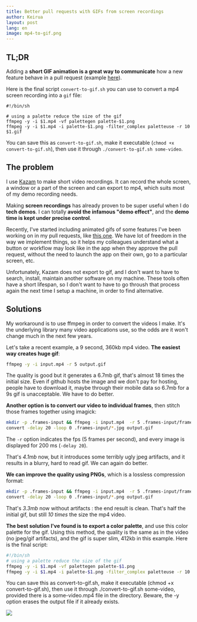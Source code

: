 ```yaml
---
title: Better pull requests with GIFs from screen recordings
author: Keirua
layout: post
lang: en
image: mp4-to-gif.png
---
```


## TL;DR

Adding a **short GIF animation is a great way to communicate** how a new feature behave in a pull request (example [here](https://github.com/betagouv/demarches-simplifiees.fr/pull/4996)).

Here is the final script `convert-to-gif.sh` you can use to convert a mp4 screen recording into a `gif` file:

    #!/bin/sh

    # using a palette reduce the size of the gif
    ffmpeg -y -i $1.mp4 -vf palettegen palette-$1.png
    ffmpeg -y -i $1.mp4 -i palette-$1.png -filter_complex paletteuse -r 10 $1.gif

You can save this as `convert-to-gif.sh`, make it executable (`chmod +x convert-to-gif.sh`), then use it through `./convert-to-gif.sh some-video`.

## The problem

I use [Kazam](https://launchpad.net/kazam) to make short video recordings. It can record the whole screen, a window or a part of the screen and can export to mp4, which suits most of my demo recording needs.

Making **screen recordings** has already proven to be super useful when I do **tech demos**. I can totally **avoid the infamous "demo effect"**, and the **demo time is kept under precise control**.

Recently, I've started including animated gifs of some features I've been working on in my pull requests, like [this one](https://github.com/betagouv/demarches-simplifiees.fr/pull/4996). We have lot of freedom in the way we implement things, so it helps my colleagues understand what a button or workflow may look like in the app when they approve the pull request, without the need to launch the app on their own, go to a particular screen, etc.

Unfortunately, Kazam does not export to gif, and I don't want to have to search, install, maintain another software on my machine. These tools often have a short lifespan, so I don't want to have to go throush that process again the next time I setup a machine, in order to find alternative.

## Solutions

My workaround is to use ffmpeg in order to convert the videos I make. It's the underlying library many video applications use, so the odds are it won't change much in the next few years.

Let's take a recent example, a 9 second, 360kb mp4 video. **The easiest way creates huge gif**:

```bash
ffmpeg -y -i input.mp4 -r 5 output.gif
```

The quality is good but it generates a 6.7mb gif, that's almost 18 times the initial size. Even if github hosts the image and we don't pay for hosting, people have to download it, maybe through their mobile data so 6.7mb for a 9s gif is unacceptable. We have to do better.

**Another option is to convert our video to individual frames**, then stitch those frames together using imagick:

```bash
mkdir -p .frames-input && ffmpeg -i input.mp4  -r 5 .frames-input/frame-%03d.jpg
convert -delay 20 -loop 0 .frames-input/*.jpg output.gif
```

The `-r` option indicates the fps (5 frames per second), and every image is displayed for 200 ms (`-delay 20`).

That's *4.1mb* now, but it introduces some terribly ugly jpeg artifacts, and it results in a blurry, hard to read gif. We can again do better.

**We can improve the quality using PNGs**, which is a lossless compression format:

```bash
mkdir -p .frames-input && ffmpeg -i input.mp4  -r 5 .frames-input/frame-%03d.png
convert -delay 20 -loop 0 .frames-input/*.png output.gif
```

That's *3.3mb* now without artifacts : the end result is clean. That's half the initial gif, but still *10 times* the size the mp4 video.

**The best solution I've found is to export a color palette**, and use this color palette for the gif. Using this method, the quality is the same as in the video (no jpeg/gif artifacts), and the gif is super slim, 412kb in this example. Here is the final script:

```bash
#!/bin/sh
# using a palette reduce the size of the gif
ffmpeg -y -i $1.mp4 -vf palettegen palette-$1.png
ffmpeg -y -i $1.mp4 -i palette-$1.png -filter_complex paletteuse -r 10 $1.gif
```

You can save this as convert-to-gif.sh, make it executable (chmod +x convert-to-gif.sh), then use it through ./convert-to-gif.sh some-video, provided there is a some-video.mp4 file in the directory. Beware, the -y option erases the output file if it already exists.

![](https://user-images.githubusercontent.com/1223316/78377614-1b4e8700-75d0-11ea-9e2f-42cf5929e32d.gif)